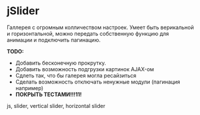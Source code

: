 jSlider
=======

Галлерея с огромным колличеством настроек.
Умеет быть верикальной и горизонтальной, можно передать собственную функцию для анимации и подключить пагинацию.


**TODO:**
- Добавить бесконечную прокрутку.
- Добавить возможность подгрузки картинок AJAX-ом
- Сдлеть так, что бы галерея могла ресайзиться
- Сделать возможность отключать ненужные модули (пагинация например)
- **ПОКРЫТЬ ТЕСТАМИ!!!11!**

js, slider, vertical slider, horizontal slider
